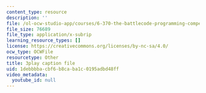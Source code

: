 ```yaml
---
content_type: resource
description: ''
file: /ol-ocw-studio-app/courses/6-370-the-battlecode-programming-competition-january-iap-2013/1debbbbacbf6b8caba1c0195adbd48ff_tbsYFzmk_24.srt
file_size: 76689
file_type: application/x-subrip
learning_resource_types: []
license: https://creativecommons.org/licenses/by-nc-sa/4.0/
ocw_type: OCWFile
resourcetype: Other
title: 3play caption file
uid: 1debbbba-cbf6-b8ca-ba1c-0195adbd48ff
video_metadata:
  youtube_id: null
---
```

